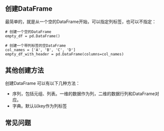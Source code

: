 ## 创建DataFrame

最简单的，就是从一个空的DataFrame开始，可以指定列标签，也可以不指定：

```
# 创建一个空的DataFrame
empty_df = pd.DataFrame()

# 创建一个带列标签的空DataFrame
col_names = ['A', 'B', 'C', 'D']
empty_df_with_header = pd.DataFrame(columns=col_names)
```

## 其他创建方法

创建DataFrame 可以有以下几种方法：

- 序列，包括元组、列表。一维的数据作为列，二维的数据行列和DataFrame对应。
- 字典。默认以key作为列标签

## 常见问题


